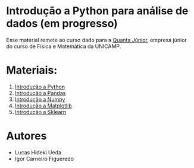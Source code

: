 # Introdução a Python para análise de dados (em progresso)

Esse material remete ao curso dado para a [Quanta Júnior](https://www.quanta.org.br/), empresa júnior do curso de Física e Matemática da UNICAMP.

# Materiais:

1. [Introdução a Python](df)
2. [Introdução a Pandas](df)
3. [Introdução a Numpy]()
4. [Introdução a Matplotlib]()
5. [Introdução a Sklearn]()

# Autores

* Lucas Hideki Ueda
* Igor Carneiro Figueredo
